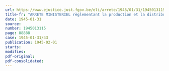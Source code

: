 ```yaml
---
url: https://www.ejustice.just.fgov.be/eli/arrete/1945/01/31/1945013115/justel
title-fr: "ARRETE MINISTERIEL règlementant la production et la distribution des corps gras industriels, des savons et des produits de nettoyage"
date: 1945-01-31
source:
number: 1945013115
page: 88888
case: 1945-01-31/43
publication: 1945-02-01
starts:
modifies:
pdf-original:
pdf-consolidated:
---
```


